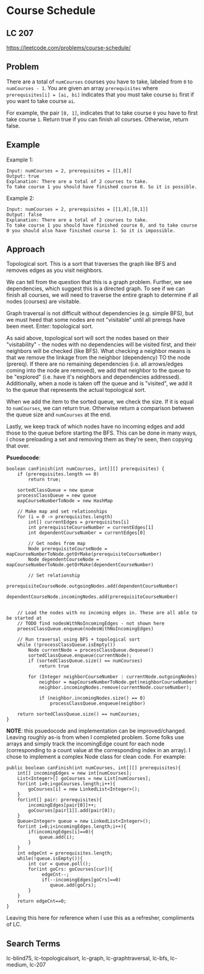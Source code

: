 # Course Schedule
## LC 207
https://leetcode.com/problems/course-schedule/

## Problem
There are a total of `numCourses` courses you have to take, labeled from `0` to `numCourses - 1`. You are given an array `prerequisites` where `prerequisites[i] = [ai, bi]` indicates that you must take course `bi` first if you want to take course `ai`.

For example, the pair `[0, 1]`, indicates that to take course `0` you have to first take course `1`.
Return true if you can finish all courses. Otherwise, return false.

## Example
Example 1:

```
Input: numCourses = 2, prerequisites = [[1,0]]
Output: true
Explanation: There are a total of 2 courses to take. 
To take course 1 you should have finished course 0. So it is possible.
```

Example 2:

```
Input: numCourses = 2, prerequisites = [[1,0],[0,1]]
Output: false
Explanation: There are a total of 2 courses to take. 
To take course 1 you should have finished course 0, and to take course 0 you should also have finished course 1. So it is impossible.
```

## Approach
Topological sort. This is a sort that traverses the graph like BFS and removes edges as you visit neighbors.

We can tell from the question that this is a graph problem. Further, we see dependencies, which suggest this is a directed graph. To see if we can finish all courses, we will need to traverse the entire graph to determine if all nodes (courses) are visitable.

Graph traversal is not difficult without dependencies (e.g. simple BFS), but we must heed that some nodes are not "visitable" until all prereqs have been meet. Enter: topological sort.

As said above, topological sort will sort the nodes based on their "visitability" - the nodes with no dependencies will be visited first, and their neighbors will be checked (like BFS). What checking a neighbor means is that we remove the linkage from the neighbor (dependency) TO the node (prereq). If there are no remaining dependencies (i.e. all arrows/edges coming into the node are removed), we add that neighbor to the queue to be "explored" (i.e. have it's neighbors and dependencies addressed). Additionally, when a node is taken off the queue and is "visited", we add it to the queue that represents the actual topological sort.

When we add the item to the sorted queue, we check the size. If it is equal to `numCourses`, we can return true. Otherwise return a comparison between the queue size and `numCourses` at the end.

Lastly, we keep track of which nodes have no incoming edges and add those to the queue before starting the BFS. This can be done in many ways, I chose preloading a set and removing them as they're seen, then copying that over.

**Psuedocode**:
```
boolean canFinish(int numCourses, int[][] prerequisites) {
    if (prerequisites.length == 0)
        return true;

    sortedClassQueue = new queue
    processClassQueue = new queue
    mapCourseNumberToNode = new HashMap

    // Make map and set relationships
    for (i = 0 -> prerequisites.length)
        int[] currentEdges = prerequisites[i]
        int prerequisiteCourseNumber = currentEdges[1]
        int dependentCourseNumber = currentEdges[0]

        // Get nodes from map
        Node prerequisiteCourseNode = mapCourseNumberToNode.getOrMake(prerequisiteCourseNumber)
        Node dependentCourseNode = mapCourseNumberToNode.getOrMake(dependentCourseNumber)

        // Set relationship
        prerequisiteCourseNode.outgoingNodes.add(dependentCourseNumber)
        dependentCourseNode.incomingNodes.add(prerequisiteCourseNumber)
    

    // Load the nodes with no incoming edges in. These are all able to be started at
    // TODO find nodesWithNoIncomingEdges - not shown here
    proessClassQueue.enqueue(nodesWithNoIncomingEdges)

    // Run traversal using BFS + topological sort
    while (!processClassQueue.isEmpty())
        Node currentNode = processClassQueue.dequeue()
        sortedClassQueue.enqueue(currentNode);
        if (sortedClassQueue.size() == numCourses)
            return true

        for (Integer neighborCourseNumber : currentNode.outgoingNodes)
            neighbor = mapCourseNumberToNode.get(neighborCourseNumber)
            neighbor.incomingNodes.remove(currentNode.courseNumber);

            if (neighbor.incomingNodes.size() == 0)
                processClassQueue.enqueue(neighbor)

    return sortedClassQueue.size() == numCourses;
}

```
**NOTE**: this psuedocode and implementation can be improved/changed. Leaving roughly as-is from when I completed problem. Some folks use arrays and simply track the incomingEdge count for each node (corresponding to a count value at the corresponding index in an array). I chose to implement a complex Node class for clean code. For example:

```
public boolean canFinish(int numCourses, int[][] prerequisites){
    int[] incomingEdges = new int[numCourses];
    List<Integer>[] goCourses = new List[numCourses];
    for(int i=0;i<goCourses.length;i++){
        goCourses[i] = new LinkedList<Integer>();
    }
    for(int[] pair: prerequisites){
        incomingEdges[pair[0]]++;
        goCourses[pair[1]].add(pair[0]);
    }
    Queue<Integer> queue = new LinkedList<Integer>();
    for(int i=0;i<incomingEdges.length;i++){
        if(incomingEdges[i]==0){
            queue.add(i);
        }
    }
    int edgeCnt = prerequisites.length;
    while(!queue.isEmpty()){
        int cur = queue.poll();
        for(int goCrs: goCourses[cur]){
             edgeCnt--;
             if(--incomingEdges[goCrs]==0)
                queue.add(goCrs);
        }
    }
    return edgeCnt==0;
}
```
Leaving this here for reference when I use this as a refresher, compliments of LC.

## Search Terms
lc-blind75, lc-topologicalsort, lc-graph, lc-graphtraversal, lc-bfs, lc-medium, lc-207